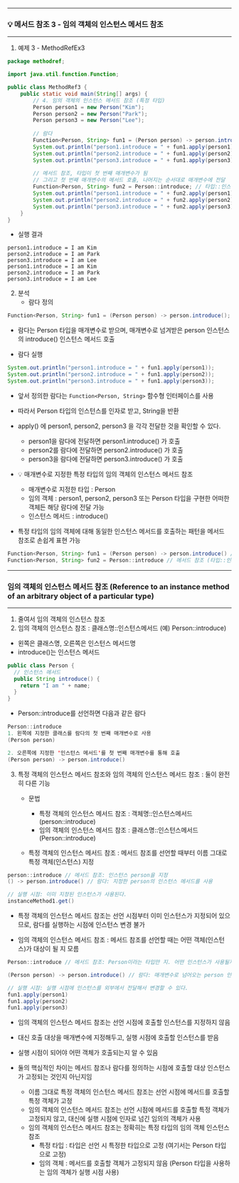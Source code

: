-----
### 💡 메서드 참조 3 - 임의 객체의 인스턴스 메서드 참조
-----
1. 예제 3 - MethodRefEx3
```java
package methodref;

import java.util.function.Function;

public class MethodRef3 {
    public static void main(String[] args) {
        // 4. 임의 객체의 인스턴스 메서드 참조 (특정 타입)
        Person person1 = new Person("Kim");
        Person person2 = new Person("Park");
        Person person3 = new Person("Lee");
        
        // 람다
        Function<Person, String> fun1 = (Person person) -> person.introduce();
        System.out.println("person1.introduce = " + fun1.apply(person1));
        System.out.println("person2.introduce = " + fun1.apply(person2));
        System.out.println("person3.introduce = " + fun1.apply(person3));
        
        // 메서드 참조, 타입이 첫 번째 매개변수가 됨
        // 그리고 첫 번째 매개변수의 메서드 호출, 나머지는 순서대로 매개변수에 전달
        Function<Person, String> fun2 = Person::introduce; // 타입::인스턴스메서드
        System.out.println("person1.introduce = " + fun2.apply(person1));
        System.out.println("person2.introduce = " + fun2.apply(person2));
        System.out.println("person3.introduce = " + fun2.apply(person3));
    }
}
```
  - 실행 결과
```
person1.introduce = I am Kim
person2.introduce = I am Park
person3.introduce = I am Lee
person1.introduce = I am Kim
person2.introduce = I am Park
person3.introduce = I am Lee
```

2. 분석
   - 람다 정의
```java
Function<Person, String> fun1 = (Person person) -> person.introduce();
```
  - 람다는 Person 타입을 매개변수로 받으며, 매개변수로 넘겨받은 person 인스턴스의 introduce() 인스턴스 메서드 호출

  - 람다 실행
```java
System.out.println("person1.introduce = " + fun1.apply(person1));
System.out.println("person2.introduce = " + fun1.apply(person2));
System.out.println("person3.introduce = " + fun1.apply(person3));
```
  - 앞서 정의한 람다는 ```Function<Person, String>``` 함수형 인터페이스를 사용
  - 따라서 Person 타입의 인스턴스를 인자로 받고, String을 반환
  - apply() 에 person1, person2, person3 을 각각 전달한 것을 확인할 수 있다.
    + person1을 람다에 전달하면 person1.introduce() 가 호출
    + person2를 람다에 전달하면 person2.introduce() 가 호출
    + person3을 람다에 전달하면 person3.introduce() 가 호출
   
  - 💡 매개변수로 지정한 특정 타입의 임의 객체의 인스턴스 메서드 참조
    + 매개변수로 지정한 타입 : Person
    + 임의 객체 : person1, person2, person3 또는 Person 타입을 구현한 어떠한 객체든 해당 람다에 전달 가능
    + 인스턴스 메서드 : introduce()

  - 특정 타입의 임의 객체에 대해 동일한 인스턴스 메서드를 호출하는 패턴을 메서드 참조로 손쉽게 표현 가능
```java
Function<Person, String> fun1 = (Person person) -> person.introduce() // 람다
Function<Person, String> fun2 = Person::introduce // 메서드 참조 (타입::인스턴스메서드)
```

-----
### 임의 객체의 인스턴스 메서드 참조 (Reference to an instance method of an arbitrary object of a particular type)
-----
1. 줄여서 임의 객체의 인스턴스 참조
2. 임의 객체의 인스턴스 참조 : 클래스명::인스턴스메서드 (예) Person::introduce)
  - 왼쪽은 클래스명, 오른쪽은 인스턴스 메서드명
  - introduce()는 인스턴스 메서드
```java
public class Person {
  // 인스턴스 메서드
  public String introduce() {
    return "I am " + name;
  }
}
```
  - Person::introduce를 선언하면 다음과 같은 람다
```java
Person::introduce
1. 왼쪽에 지정한 클래스를 람다의 첫 번째 매개변수로 사용
(Person person)

2. 오른쪽에 지정한 '인스턴스 메서드'를 첫 번째 매개변수를 통해 호출
(Person person) -> person.introduce()
```

3. 특정 객체의 인스턴스 메서드 참조와 임의 객체의 인스턴스 메서드 참조 : 둘이 완전히 다른 기능
   - 문법
     + 특정 객체의 인스턴스 메서드 참조 : 객체명::인스턴스메서드(person::introduce)
     + 임의 객체의 인스턴스 메서드 참조 : 클래스명::인스턴스메서드(Person::introduce)
    
   - 특정 객체의 인스턴스 메서드 참조 : 메서드 참조를 선언할 때부터 이름 그대로 특정 객체(인스턴스) 지정
```java
person::introduce // 메서드 참조: 인스턴스 person을 지정
() -> person.introduce() // 람다: 지정한 person의 인스턴스 메서드를 사용

// 실행 시점: 이미 지정된 인스턴스가 사용된다.
instanceMethod1.get()
```
  - 특정 객체의 인스턴스 메서드 참조는 선언 시점부터 이미 인스턴스가 지정되어 있으므로, 람다를 실행하는 시점에 인스턴스 변경 불가

  - 임의 객체의 인스턴스 메서드 참조 : 메서드 참조를 선언할 때는 어떤 객체(인스턴스)가 대상이 될 지 모름
```java
Person::introduce // 메서드 참조: Person이라는 타입만 지. 어떤 인스턴스가 사용될지는 아직 모름

(Person person) -> person.introduce() // 람다: 매개변수로 넘어오는 person 인스턴스의 메서드를 사용

// 실행 시점: 실행 시점에 인스턴스를 외부에서 전달해서 변경할 수 있다.
fun1.apply(person1)
fun1.apply(person2)
fun1.apply(person3)
```
  - 임의 객체의 인스턴스 메서드 참조는 선언 시점에 호출할 인스턴스를 지정하지 않음
  - 대신 호출 대상을 매개변수에 지정해두고, 실행 시점에 호출할 인스턴스를 받음
  - 실행 시점이 되어야 어떤 객체가 호출되는지 알 수 있음

  - 둘의 핵심적인 차이는 메서드 참조나 람다를 정의하는 시점에 호출할 대상 인스턴스가 고정되는 것인지 아닌지임
    + 이름 그대로 특정 객체의 인스턴스 메서드 참조는 선언 시점에 메서드를 호출할 특정 객체가 고정
    + 임의 객체의 인스턴스 메서드 참조는 선언 시점에 메서드를 호출할 특정 객체가 고정되지 않고, 대신에 실행 시점에 인자로 넘긴 임의의 객체가 사용
    + 임의 객체의 인스턴스 메서드 참조는 정확히는 특정 타입의 임의 객체 인스턴스 참조
      * 특정 타입 : 타입은 선언 시 특정한 타입으로 고정 (여기서는 Person 타입으로 고정)
      * 임의 객체 : 메서드를 호출할 객체가 고정되지 않음 (Person 타입을 사용하는 임의 객체가 실행 시점 사용)
      
